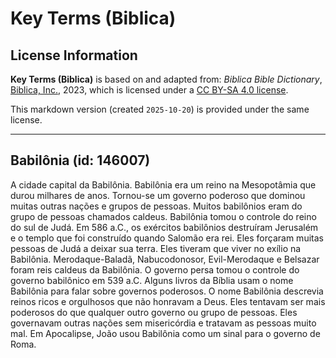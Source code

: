 # Key Terms (Biblica)

## License Information

**Key Terms (Biblica)** is based on and adapted from: _Biblica Bible Dictionary_, [Biblica, Inc.](https://www.biblica.com/), 2023, which is licensed under a [CC BY-SA 4.0 license](https://creativecommons.org/licenses/by-sa/4.0/legalcode.en).

This markdown version (created `2025-10-20`) is provided under the same license.



--------------------------------

## Babilônia (id: 146007)

A cidade capital da Babilônia. Babilônia era um reino na Mesopotâmia que durou milhares de anos. Tornou\-se um governo poderoso que dominou muitas outras nações e grupos de pessoas. Muitos babilônios eram do grupo de pessoas chamados caldeus. Babilônia tomou o controle do reino do sul de Judá. Em 586 a.C., os exércitos babilônios destruíram Jerusalém e o templo que foi construído quando Salomão era rei. Eles forçaram muitas pessoas de Judá a deixar sua terra. Eles tiveram que viver no exílio na Babilônia. Merodaque\-Baladã, Nabucodonosor, Evil\-Merodaque e Belsazar foram reis caldeus da Babilônia. O governo persa tomou o controle do governo babilônico em 539 a.C. Alguns livros da Bíblia usam o nome Babilônia para falar sobre governos poderosos. O nome Babilônia descrevia reinos ricos e orgulhosos que não honravam a Deus. Eles tentavam ser mais poderosos do que qualquer outro governo ou grupo de pessoas. Eles governavam outras nações sem misericórdia e tratavam as pessoas muito mal. Em Apocalipse, João usou Babilônia como um sinal para o governo de Roma.


